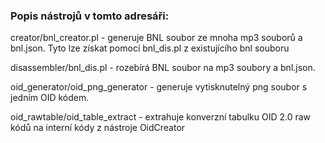 
### Popis nástrojů v tomto adresáři:

creator/bnl_creator.pl - generuje BNL soubor ze mnoha mp3 souborů a bnl.json. Tyto lze získat pomocí bnl_dis.pl z existujícího bnl souboru

disassembler/bnl_dis.pl - rozebírá BNL soubor na mp3 soubory a bnl.json.

oid_generator/oid_png_generator - generuje vytisknutelný png soubor s jedním OID kódem.

oid_rawtable/oid_table_extract - extrahuje konverzní tabulku OID 2.0 raw kódů na interní kódy z nástroje OidCreator
